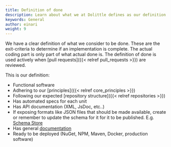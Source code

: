 ```yaml
---
title: Definition of done
description: Learn about what we at Dolittle defines as our definition of done
keywords: General
author: einari
weight: 9
---
```


We have a clear definition of what we consider to be done. These are the exit-criteria to determine if
an implementation is complete. The actual coding part is only part of what actual done is.
The definition of done is used actively when [pull requests]({{< relref pull_requests >}}) are reviewed.

This is our definition:

* Functional software
* Adhering to our [principles]({{< relref core_principles >}})
* Following our expected [repository structure]({{< relref repositories >}})
* Has automated specs for each unit
* Has API documentation (XML, JsDoc, etc..)
* If exposing formats like JSON files that should be made available, create or remember to update the schema for it for it to be published. E.g. [Schema Store](http://schemastore.org/json/)
* Has general [documentation](/contributing/documentation)
* Ready to be deployed (NuGet, NPM, Maven, Docker, production software)